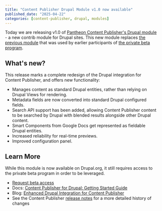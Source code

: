 ```yaml
---
title: "Content Publisher Drupal Module v1.0 now available"
published_date: "2025-04-22"
categories: [content-publisher, drupal, modules]
---
```

Today we are releasing v1.0 of [Pantheon Content Publisher's Drupal module](https://www.drupal.org/project/pantheon_content_publisher) - a new contrib module for Drupal sites. This new module replaces [the previous module](https://github.com/pantheon-systems/pcc-drupal-module) that was used by earlier participants of [the private beta program](https://pantheon.io/platform/content-publisher?_gl=1*pi6niv*_gcl_au*Mjc4NDY3NTIzLjE3NDQ4OTk4NDY.*_ga*ODM4NjY0NDYwLjE3NDQ4OTk4NDc.*_ga_CPJLBDH983*MTc0NDkwMzA3OS4yLjEuMTc0NDkwMzEwNi4wLjAuMA..).


## What's new?

This release marks a complete redesign of the Drupal integration for Content Publisher, and offers new functionality: 

* Manages content as standard Drupal entities, rather than relying on Drupal Views for rendering.
* Metadata fields are now converted into standard Drupal configured fields.
* Search API support has been added, allowing Content Publisher content to be searched by Drupal with blended results alongside other Drupal content.
* Smart Components from Google Docs get represented as fieldable Drupal entities.
* Increased reliability for real-time previews.
* Improved configuration panel.

## Learn More
While this module is now available on Drupal.org, it still requires access to the private beta program in order to be leveraged.

* [Request beta access](https://pantheon.io/platform/content-publisher?_gl=1*pi6niv*_gcl_au*Mjc4NDY3NTIzLjE3NDQ4OTk4NDY.*_ga*ODM4NjY0NDYwLjE3NDQ4OTk4NDc.*_ga_CPJLBDH983*MTc0NDkwMzA3OS4yLjEuMTc0NDkwMzEwNi4wLjAuMA..)
* Docs: [Content Publisher for Drupal: Getting Started Guide](https://docs.content.pantheon.io/pantheon-content-publisher-for-drupal)
* Blog: [Enhanced Drupal Integration for Content Publisher](https://pantheon.io/blog/enhanced-drupal-integration-content-publisher)
* See the Content Publisher [release notes](https://docs.content.pantheon.io/release-notes) for a more detailed history of changes 
